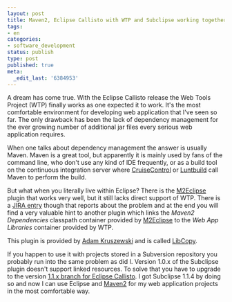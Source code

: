 ```yaml
---
layout: post
title: Maven2, Eclipse Callisto with WTP and Subclipse working together
tags:
- en
categories:
- software_development
status: publish
type: post
published: true
meta:
  _edit_last: '6384953'
---
```

<p>A dream has come true. With the Eclipse Callisto release the Web Tools Project (WTP) finally works as one expected it to work. It's the most comfortable environment for developing web application that I've seen so far. The only drawback has been the lack of dependency management for the ever growing number of additional jar files every serious web application requires.</p>

<p>When one talks about dependency management the answer is usually Maven. Maven is a great tool, but apparently it is mainly used by fans of the command line, who don't use any kind of IDE frequently, or as a build tool on the continuous integration server where <a href="http://cruisecontrol.sourceforge.net/">CruiseControl</a> or <a href="http://luntbuild.javaforge.com/">Luntbuild</a> call Maven to perform the build.</p>

<p>But what when you literally live within Eclipse? There is the <a href="http://m2eclipse.codehaus.org/">M2Eclipse</a> plugin that works very well, but it still lacks direct support of WTP. There is a <a href="http://jira.codehaus.org/browse/MNGECLIPSE-105">JIRA entry</a> though that reports about the problem and at the end you will find a very valuable hint to another plugin which links the <em>Maven2 Dependencies</em> classpath container provided by <a href="http://m2eclipse.codehaus.org/">M2Eclipse</a> to the <em>Web App Libraries</em> container provided by WTP.</p>

<p>This plugin is provided by <a href="http://blogs.unixage.com/blojsom/blog/adam.kruszewski/">Adam Kruszewski</a> and is called <a href="http://blogs.unixage.com/blojsom/blog/adam.kruszewski/eclipse/2006/05/02/Maven2-Eclipse-plugin-with-latest-WTP-from-callisto-update-site.html">LibCopy</a>.

<p>If you happen to use it with projects stored in a Subversion repository you probably run into the same problem as did I. Version 1.0.x of the Subclipse plugin doesn't support linked resources. To solve that you have to upgrade to the version <a href="http://subclipse.tigris.org/callisto.html">1.1.x branch for Eclipse Callisto</a>. I got Subclipse 1.1.4 by doing so and now I can use Eclipse and <a href="http://maven.apache.org">Maven2</a> for my web application projects in the most comfortable way.</p>

